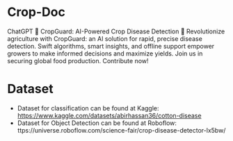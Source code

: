 # Crop-Doc
ChatGPT 🌾 CropGuard: AI-Powered Crop Disease Detection 🌱  Revolutionize agriculture with CropGuard: an AI solution for rapid, precise disease detection. Swift algorithms, smart insights, and offline support empower growers to make informed decisions and maximize yields. Join us in securing global food production. Contribute now!
# Dataset 
- Dataset for classification can be found at Kaggle: https://www.kaggle.com/datasets/abirhassan36/cotton-disease
- Dataset for Object Detection can be found at Roboflow: ttps://universe.roboflow.com/science-fair/crop-disease-detector-lx5bw/
